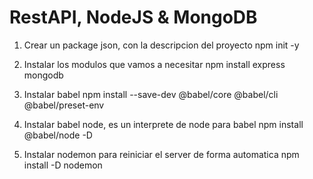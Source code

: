 # RestAPI, NodeJS & MongoDB

1. Crear un package json, con la descripcion del proyecto
	 npm init -y

2. Instalar los modulos que vamos a necesitar
	npm install express mongodb

3. Instalar babel
	npm install --save-dev @babel/core @babel/cli @babel/preset-env

4. Instalar babel node, es un interprete de node para babel
	 npm install @babel/node -D

5. Instalar nodemon para reiniciar el server de forma automatica
	npm install -D nodemon
